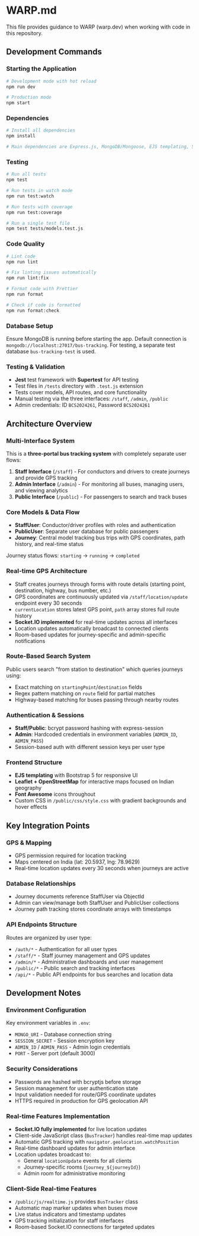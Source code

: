 # WARP.md

This file provides guidance to WARP (warp.dev) when working with code in this repository.

## Development Commands

### Starting the Application
```bash
# Development mode with hot reload
npm run dev

# Production mode
npm start
```

### Dependencies
```bash
# Install all dependencies
npm install

# Main dependencies are Express.js, MongoDB/Mongoose, EJS templating, Socket.IO for real-time updates
```

### Testing
```bash
# Run all tests
npm test

# Run tests in watch mode
npm run test:watch

# Run tests with coverage
npm run test:coverage

# Run a single test file
npm test tests/models.test.js
```

### Code Quality
```bash
# Lint code
npm run lint

# Fix linting issues automatically
npm run lint:fix

# Format code with Prettier
npm run format

# Check if code is formatted
npm run format:check
```

### Database Setup
Ensure MongoDB is running before starting the app. Default connection is `mongodb://localhost:27017/bus-tracking`.
For testing, a separate test database `bus-tracking-test` is used.

### Testing & Validation
- **Jest** test framework with **Supertest** for API testing
- Test files in `/tests` directory with `.test.js` extension
- Tests cover models, API routes, and core functionality
- Manual testing via the three interfaces: `/staff`, `/admin`, `/public`
- Admin credentials: ID `BCS2024261`, Password `BCS2024261`

## Architecture Overview

### Multi-Interface System
This is a **three-portal bus tracking system** with completely separate user flows:

1. **Staff Interface** (`/staff`) - For conductors and drivers to create journeys and provide GPS tracking
2. **Admin Interface** (`/admin`) - For monitoring all buses, managing users, and viewing analytics  
3. **Public Interface** (`/public`) - For passengers to search and track buses

### Core Models & Data Flow
- **StaffUser**: Conductor/driver profiles with roles and authentication
- **PublicUser**: Separate user database for public passengers
- **Journey**: Central model tracking bus trips with GPS coordinates, path history, and real-time status

Journey status flows: `starting` → `running` → `completed`

### Real-time GPS Architecture
- Staff creates journeys through forms with route details (starting point, destination, highway, bus number, etc.)
- GPS coordinates are continuously updated via `/staff/location/update` endpoint every 30 seconds
- `currentLocation` stores latest GPS point, `path` array stores full route history
- **Socket.IO implemented** for real-time updates across all interfaces
- Location updates automatically broadcast to connected clients
- Room-based updates for journey-specific and admin-specific notifications

### Route-Based Search System
Public users search "from station to destination" which queries journeys using:
- Exact matching on `startingPoint`/`destination` fields
- Regex pattern matching on `route` field for partial matches
- Highway-based matching for buses passing through nearby routes

### Authentication & Sessions
- **Staff/Public**: bcrypt password hashing with express-session
- **Admin**: Hardcoded credentials in environment variables (`ADMIN_ID`, `ADMIN_PASS`)
- Session-based auth with different session keys per user type

### Frontend Structure
- **EJS templating** with Bootstrap 5 for responsive UI
- **Leaflet + OpenStreetMap** for interactive maps focused on Indian geography
- **Font Awesome** icons throughout
- Custom CSS in `/public/css/style.css` with gradient backgrounds and hover effects

## Key Integration Points

### GPS & Mapping
- GPS permission required for location tracking
- Maps centered on India (lat: 20.5937, lng: 78.9629)  
- Real-time location updates every 30 seconds when journeys are active

### Database Relationships
- Journey documents reference StaffUser via ObjectId
- Admin can view/manage both StaffUser and PublicUser collections
- Journey path tracking stores coordinate arrays with timestamps

### API Endpoints Structure
Routes are organized by user type:
- `/auth/*` - Authentication for all user types
- `/staff/*` - Staff journey management and GPS updates
- `/admin/*` - Administrative dashboards and user management
- `/public/*` - Public search and tracking interfaces
- `/api/*` - Public API endpoints for bus searches and location data

## Development Notes

### Environment Configuration
Key environment variables in `.env`:
- `MONGO_URI` - Database connection string
- `SESSION_SECRET` - Session encryption key
- `ADMIN_ID` / `ADMIN_PASS` - Admin login credentials
- `PORT` - Server port (default 3000)

### Security Considerations
- Passwords are hashed with bcryptjs before storage
- Session management for user authentication state
- Input validation needed for route/GPS coordinate updates
- HTTPS required in production for GPS geolocation API

### Real-time Features Implementation
- **Socket.IO fully implemented** for live location updates
- Client-side JavaScript class (`BusTracker`) handles real-time map updates
- Automatic GPS tracking with `navigator.geolocation.watchPosition`
- Real-time dashboard updates for admin interface
- Location updates broadcast to:
  - General `locationUpdate` events for all clients
  - Journey-specific rooms (`journey_${journeyId}`)
  - Admin room for administrative monitoring

### Client-Side Real-time Features
- `/public/js/realtime.js` provides `BusTracker` class
- Automatic map marker updates when buses move
- Live status indicators and timestamp updates
- GPS tracking initialization for staff interfaces
- Room-based Socket.IO connections for targeted updates
